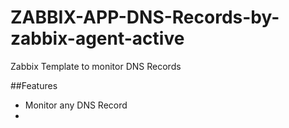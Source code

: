 # ZABBIX-APP-DNS-Records-by-zabbix-agent-active
Zabbix Template to monitor DNS Records

##Features
- Monitor any DNS Record
- 
